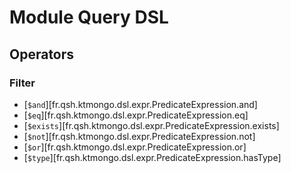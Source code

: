 # Module Query DSL

## Operators

### Filter

- [`$and`][fr.qsh.ktmongo.dsl.expr.PredicateExpression.and]
- [`$eq`][fr.qsh.ktmongo.dsl.expr.PredicateExpression.eq]
- [`$exists`][fr.qsh.ktmongo.dsl.expr.PredicateExpression.exists]
- [`$not`][fr.qsh.ktmongo.dsl.expr.PredicateExpression.not]
- [`$or`][fr.qsh.ktmongo.dsl.expr.PredicateExpression.or]
- [`$type`][fr.qsh.ktmongo.dsl.expr.PredicateExpression.hasType]
